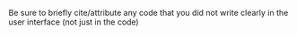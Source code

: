 Be sure to briefly cite/attribute any code that you did not write clearly in the user interface (not just in the code)
<!-- Make sure your multipage app works both in dev mode and preview mode after build -->

